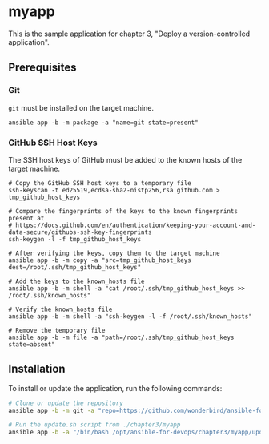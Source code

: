 # myapp

This is the sample application for chapter 3, "Deploy a version-controlled application".

## Prerequisites

### Git

`git` must be installed on the target machine.

```shell
ansible app -b -m package -a "name=git state=present"
```

### GitHub SSH Host Keys

The SSH host keys of GitHub must be added to the known hosts of the target machine.

```shell
# Copy the GitHub SSH host keys to a temporary file
ssh-keyscan -t ed25519,ecdsa-sha2-nistp256,rsa github.com > tmp_github_host_keys

# Compare the fingerprints of the keys to the known fingerprints present at
# https://docs.github.com/en/authentication/keeping-your-account-and-data-secure/githubs-ssh-key-fingerprints
ssh-keygen -l -f tmp_github_host_keys

# After verifying the keys, copy them to the target machine
ansible app -b -m copy -a "src=tmp_github_host_keys dest=/root/.ssh/tmp_github_host_keys"

# Add the keys to the known_hosts file
ansible app -b -m shell -a "cat /root/.ssh/tmp_github_host_keys >> /root/.ssh/known_hosts"

# Verify the known_hosts file
ansible app -b -m shell -a "ssh-keygen -l -f /root/.ssh/known_hosts"

# Remove the temporary file
ansible app -b -m file -a "path=/root/.ssh/tmp_github_host_keys state=absent"
```

## Installation

To install or update the application, run the following commands:

```bash
# Clone or update the repository
ansible app -b -m git -a "repo=https://github.com/wonderbird/ansible-for-devops.git dest=/opt/ansible-for-devops update=yes version=main"

# Run the update.sh script from ./chapter3/myapp
ansible app -b -a "/bin/bash /opt/ansible-for-devops/chapter3/myapp/update.sh"
```
